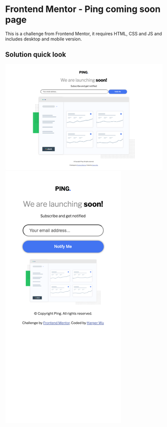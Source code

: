 # Frontend Mentor - Ping coming soon page

This is a challenge from Frontend Mentor, it requires HTML, CSS and JS and includes desktop and mobile version.

## Solution quick look
![Solution desktop](./design/desktop-solution.png)
![Solution Mobile](./design/mobile-solution.png)
